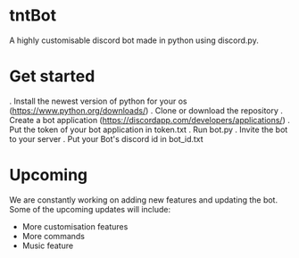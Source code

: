 # tntBot
A highly customisable discord bot made in python using discord.py.



# Get started
. Install the newest version of python for your os (https://www.python.org/downloads/)
. Clone or download the repository
. Create a bot application (https://discordapp.com/developers/applications/)
. Put the token of your bot application in token.txt
. Run bot.py
. Invite the bot to your server
. Put your Bot's discord id in bot_id.txt

# Upcoming
We are constantly working on adding new features and updating the bot.
Some of the upcoming updates will include:
- More customisation features
- More commands
- Music feature
